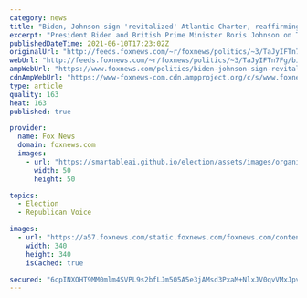 ```yaml
---
category: news
title: "Biden, Johnson sign 'revitalized' Atlantic Charter, reaffirming commitment to global challenges"
excerpt: "President Biden and British Prime Minister Boris Johnson on Thursday signed a \"revitalized\" Atlantic Charter reaffirming their commitment to work together to counter the efforts of those who seek to undermine democratic alliances and institutions."
publishedDateTime: 2021-06-10T17:23:02Z
originalUrl: "http://feeds.foxnews.com/~r/foxnews/politics/~3/TaJyIFTn7Fg/biden-johnson-sign-revitalized-atlantic-charter"
webUrl: "http://feeds.foxnews.com/~r/foxnews/politics/~3/TaJyIFTn7Fg/biden-johnson-sign-revitalized-atlantic-charter"
ampWebUrl: "https://www.foxnews.com/politics/biden-johnson-sign-revitalized-atlantic-charter.amp"
cdnAmpWebUrl: "https://www-foxnews-com.cdn.ampproject.org/c/s/www.foxnews.com/politics/biden-johnson-sign-revitalized-atlantic-charter.amp"
type: article
quality: 163
heat: 163
published: true

provider:
  name: Fox News
  domain: foxnews.com
  images:
    - url: "https://smartableai.github.io/election/assets/images/organizations/foxnews.com-50x50.jpg"
      width: 50
      height: 50

topics:
  - Election
  - Republican Voice

images:
  - url: "https://a57.foxnews.com/static.foxnews.com/foxnews.com/content/uploads/2020/10/340/340/brooke-singman-headshot.jpg?ve=1&tl=1"
    width: 340
    height: 340
    isCached: true

secured: "6cpINXOHT9MM0mlm4SVPL9s2bfLJm505A5e3jAMsd3PxaM+NlxJV0qvVMxJpvry4pqQJ/LfRy5xkpy53DseAPxYGY6pYfli8SDpkIwsa2JHtdD2jpnHzlepfu30wQGXf9k+2G4ZTpAqunP7eVjaDeiDCGauZpyRdrSukjoKMg4quKUpkKYA0+Oe0+Lrnm7g653xdERgY1dff+krJ1QnmPELG5kvvZpU9oUvgDux9Z7bXRaBYimIQnOUG3YD/Oohsho0FqtXmUsx2oP3gpAUni7+9ui5dmyX0VjoE+WFUXFIaQ0S1q79TZ6wDF+WJbLCt+aRJCESVQOwaAtWdjfZyvHlCTaJJpnWAgpqyIZx7XhQ=;pntcblKEoYJJPZc7kP1iVQ=="
---
```


